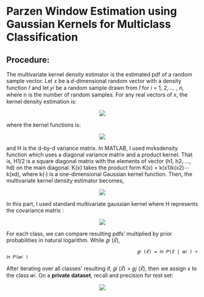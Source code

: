 # Parzen Window Estimation using Gaussian Kernels for Multiclass Classification
## Procedure:

The multivariate kernel density estimator is the estimated pdf of a random sample vector. Let 𝑥 be a 𝑑-dimensional random vector with a
density function 𝑓 and let 𝑦𝑖 be a random sample drawn from 𝑓 for 𝑖 = 1, 2, … , 𝑛, where n is the number of random samples. For any real
vectors of 𝑥, the kernel density estimation is:

<p align="center">
  <img src="https://i.ibb.co/x2YqChf/1.png">
</p>

where the kernel functions is:

<p align="center">
  <img src="https://i.ibb.co/sb1CbWp/2.png">
</p>

and H is the d-by-d variance matrix. In MATLAB, I used mvksdensity function which uses a diagonal variance matrix and a product kernel. That is, H1/2 is a square diagonal matrix with the elements of vector (h1, h2, …, hd) on the main diagonal. K(x) takes the product form K(x) = k(x1)k(x2)⋯k(xd), where k(·) is a one-dimensional Gaussian kernel function. Then, the multivariate kernel density estimator becomes,

<p align="center">
  <img src="https://i.ibb.co/R7MdwbJ/3.png">
</p>

In this part, I used standard multivariate gaussian kernel where H represents the covariance matrix :

<p align="center">
  <img src="https://i.ibb.co/hccFn8h/4.png">
</p>

For each class, we can compare resulting pdfs’ multiplied by prior probabilities in natural logarithm. While 𝑔𝑖 (𝑥⃗),

                                                    𝑔𝑖 (𝑥⃗) = 𝑙𝑛 𝑃(𝑥⃗ | 𝑤𝑖 ) + 𝑙𝑛 𝑃(𝑤𝑖 )
                                                    
After iterating over all classes’ resulting if, 𝑔𝑖 (𝑥⃗) > 𝑔𝑗 (𝑥⃗), then we assign x to the class 𝑤𝑖. On a **private dataset**, recall and precision for test set:

<p align="center">
  <img src="https://i.ibb.co/tsn16VG/6.png">
</p>
